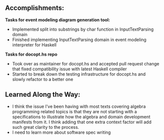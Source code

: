 ## Accomplishments:
**Tasks for event modeling diagram generation tool:**
- Implemented split into substrings by char function in InputTextParsing domain
- Finished implementing InputTextParsing domain in event modeling interpreter for Haskell

**Tasks for docopt.hs repo**
- Took over as maintainer for docopt.hs and accepted pull request change that fixed compatibility issue with latest Haskell compiler
- Started to break down the testing infrastructure for docopt.hs and slowly refactor to a better one

## Learned Along the Way:
- I think the issue I've been having with most texts covering algebra programming related topics is that they are not starting with a specifications to illustrate how the algebra and domain development manifests from it. I think adding that one extra context factor will add such great clarity to the process.
- I need to learn more about software spec writing
